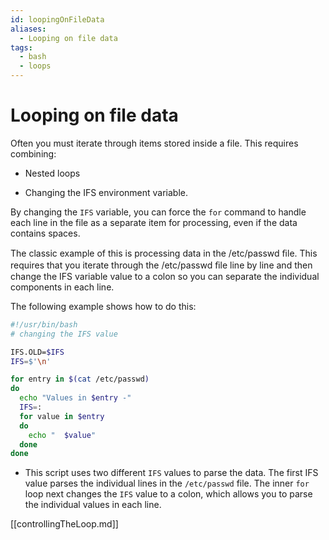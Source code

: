 ```yaml
---
id: loopingOnFileData
aliases:
  - Looping on file data
tags:
  - bash
  - loops
---
```


# Looping on file data

Often you must iterate through items stored inside a file. This requires
combining:

- Nested loops

- Changing the IFS environment variable.

By changing the `IFS` variable, you can force the `for` command to handle each
line in the file as a separate item for processing, even if the data contains
spaces.

The classic example of this is processing data in the /etc/passwd ﬁle. This requires that
you iterate through the /etc/passwd ﬁle line by line and then change the IFS variable
value to a colon so you can separate the individual components in each line.

The following example shows how to do this:

```bash
#!/usr/bin/bash
# changing the IFS value

IFS.OLD=$IFS
IFS=$'\n'

for entry in $(cat /etc/passwd)
do
  echo "Values in $entry -"
  IFS=:
  for value in $entry
  do
    echo "  $value"
  done
done
```

- This script uses two different `IFS` values to parse the data. The first IFS
  value parses the individual lines in the `/etc/passwd` file. The inner `for`
  loop next changes the `IFS` value to a colon, which allows you to parse the
  individual values in each line.

[[controllingTheLoop.md]]
